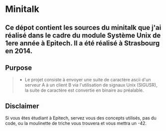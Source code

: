 Minitalk
===================

Ce dépot contient les sources du minitalk que j'ai réalisé dans le cadre du module Système Unix de 1ere année à Epitech. Il a été réalisé à Strasbourg en 2014.
----------

Purpose
-------------

> - Le projet consiste à envoyer une suite de caractère ascii d'un serveur A à un client B via l'utilisation de signaux Unix (SIGUSR), la suite de caractère est convertie en binaire au préalable.


Disclaimer
-------------

Si vous êtes étudiant à Epitech, servez vous des concepts utilisés, pas du code, ou la moulinette de triche vous trouvera et vous mettra un -42.